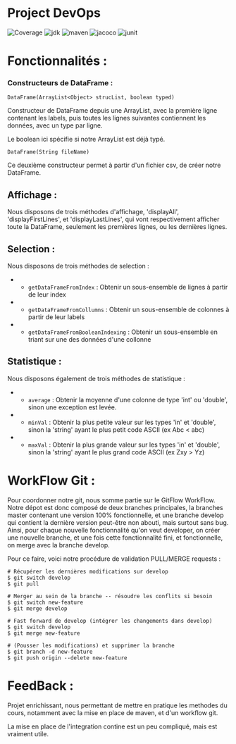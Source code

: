 # Project DevOps

![Coverage](https://img.shields.io/badge/Coverage-97%25-green)
![jdk](https://img.shields.io/badge/jdk-17.0.1.12-blue)
![maven](https://img.shields.io/badge/maven-4.0.0-blue)
![jacoco](https://img.shields.io/badge/jacoco-0.8.2-blue)
![junit](https://img.shields.io/badge/junit-3.8.1-blue)

# Fonctionnalités :

### Constructeurs de DataFrame :

```DataFrame(ArrayList<Object> strucList, boolean typed)```

Constructeur de DataFrame depuis une ArrayList, avec la première ligne contenant les labels, puis toutes les lignes suivantes contiennent les données, avec un type par ligne.

Le boolean ici spécifie si notre ArrayList est déjà typé.


```DataFrame(String fileName)```

Ce deuxième constructeur permet à partir d'un fichier csv, de créer notre DataFrame.

## Affichage :

Nous disposons de trois méthodes d'affichage, 'displayAll', 'displayFirstLines', et 'displayLastLines', qui vont respectivement afficher toute la DataFrame, seulement les premières lignes, ou les dernières lignes.

## Selection :

Nous disposons de trois méthodes de selection :
*    - ```getDataFrameFromIndex``` : Obtenir un sous-ensemble de lignes à partir de leur index
*    - ```getDataFrameFromCollumns``` : Obtenir un sous-ensemble de colonnes  à partir de leur labels
*    - ```getDataFrameFromBooleanIndexing``` : Obtenir un sous-ensemble en triant sur une des données d'une collonne

## Statistique :

Nous disposons également de trois méthodes de statistique :
*    - ```average``` : Obtenir la moyenne d'une colonne de type 'int' ou 'double', sinon une exception est levée.
*    - ```minVal``` : Obtenir la plus petite valeur sur les types 'in' et 'double', sinon la 'string' ayant le plus petit code ASCII (ex Abc < abc)
*    - ```maxVal``` : Obtenir la plus grande valeur sur les types 'in' et 'double', sinon la 'string' ayant le plus grand code ASCII (ex Zxy > Yz)

# WorkFlow Git :

Pour coordonner notre git, nous somme partie sur le GitFlow WorkFlow. Notre dépot est donc composé de deux branches principales, la branches master contenant une version 100% fonctionnelle, et une branche develop qui contient la dernière version peut-être non abouti, mais surtout sans bug. Ainsi, pour chaque nouvelle fonctionnalité qu'on veut developer, on créer une nouvelle branche, et une fois cette fonctionnalité fini, et fonctionnelle, on merge avec la branche develop.

Pour ce faire, voici notre procédure de validation PULL/MERGE requests :

```
# Récupérer les dernières modifications sur develop
$ git switch develop
$ git pull 

# Merger au sein de la branche -- résoudre les conflits si besoin
$ git switch new-feature
$ git merge develop

# Fast forward de develop (intégrer les changements dans develop)
$ git switch develop
$ git merge new-feature

# (Pousser les modifications) et supprimer la branche
$ git branch -d new-feature
$ git push origin --delete new-feature

``` 

# FeedBack :

Projet enrichissant, nous permettant de mettre en pratique les methodes du cours, notamment avec la mise en place de maven, et d'un workflow git.

La mise en place de l'integration contine est un peu compliqué, mais est vraiment utile.

